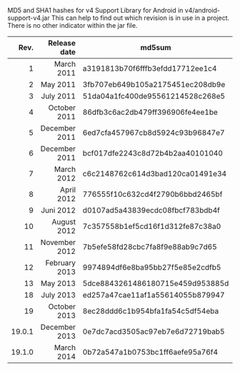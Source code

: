 MD5 and SHA1 hashes for v4 Support Library for Android in  v4/android-support-v4.jar
This can help to find out which revision is in use in a project. There is no other indicator within the jar file. 

|Rev.| Release date  |             md5sum               |                sha1sum                   |
|-----:|--------------:|----------------------------------|------------------------------------------|
|   1  | March 2011    | a3191813b70f6fffb3efdd17712ee1c4 | fcbf4461f540d9e6f19cb94b3b3e8207e42f9a71 | 
|   2  | May 2011      | 3fb707eb649b105a2175451ec208db9e | 61060ddf38258d987d6a2916dd5ac9d5a15bba10 |
|   3  | July 2011     | 51da04a1fc400de95561214528c268e5 | fc834ac8147bc4ed0b555f90f500a57d4232c448 |
|   4  | October 2011  | 86dfb3c6ac2db479ff396906fe4ee1be | c3029e4469274fa93dc9306a626275314e50a8e4 | 
|   5  | December 2011 | 6ed7cfa457967cb8d5924c93b96847e7 | fb5b44c5924b42371105145c92a5825c1e7ac95d |
|   6  | December 2011 | bcf017dfe2243c8d72b4b2aa40101040 | 7329492e76650ee661f6af7704b0c79151d8e1ef |
|   7  | March 2012    | c6c2148762c614d3bad120ca01491e34 | 53307dc2bd2b69fd5533458ee11885f55807de4b |
|   8  | April 2012    | 776555f10c632cd4f2790b6bbd2465bf | 8790fea7a0bc1d42c69c648571e2c7a02c92cf4c |
|   9  | Juni 2012     | d0107ad5a43839ecdc08fbcf783bdb4f | 27c24d26e4c5d57976e6926367985548678e913c |
|  10  | August 2012   | 7c357558b1ef5cd16f1d312fe87c38a0 | 612846c9857077a039b533718f72db3bc041d389 |
|  11  | November 2012 | 7b5efe58fd28cbc7fa8f9e88ab9c7d65 | 48c94ae70fa65718b382098237806a5909bb096e |
|  12  | February 2013 | 9974894df6e8ba95bb27f5e85e2cdfb5 | 307c1cc532eabbf1d135b43e5c983c9da700449d |
|  13  | May 2013      | 5dce8843261486180715e459d953885d | bd6479f5dd592790607e0504e66e0f31c2b4d308 |
|  18  | July 2013     | ed257a47cae11af1a55614055b879947 | 4a6be13368bb64c5a0b0460632d228a1a915f58f |
|  19  | October 2013  | 8ec28ddd6c1b954bfa1fa54c5df54eba | 5896b0a4e377ac4242eb2bc785220c1c4fc052f4 |
|19.0.1 | December 2013 | 0e7dc7acd3505ac97eb7e6d72719bab5 | db0f122c99ef9f90dbab3fada6d191f2880cbb8e |
|19.1.0 | March 2014    | 0b72a547a1b0753bc1ff6aefe95a76f4 | ded9acc6a9792b8f1afc470f0c9cd36d178914cd |
